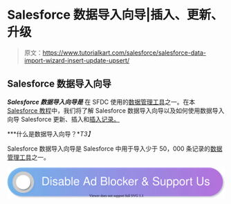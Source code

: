 # Salesforce 数据导入向导|插入、更新、升级

> 原文：<https://www.tutorialkart.com/salesforce/salesforce-data-import-wizard-insert-update-upsert/>

## Salesforce 数据导入向导

***Salesforce 数据导入向导是*** 在 SFDC 使用的[数据管理工具](https://www.tutorialkart.com/salesforce/data-management-tools-in-salesforce/)之一。在本 [Salesforce 教程](https://www.tutorialkart.com/salesforce-tutorials/)中，我们将了解 Salesforce 数据导入向导以及如何使用数据导入向导 Salesforce 更新、插入和[插入记录。](https://www.tutorialkart.com/salesforce/data-loader-upsert-updating-and-inserting-a-record/)

***什么是数据导入向导？**T3】*

Salesforce 数据导入向导是 Salesforce 中用于导入少于 50，000 条记录的[数据管理工具](https://www.tutorialkart.com/salesforce/data-management-tools-in-salesforce/)之一。

[![](img/925da31b32d6bc3827932f6c8afb11bb.png)](https://www.tutorialkart.com/)